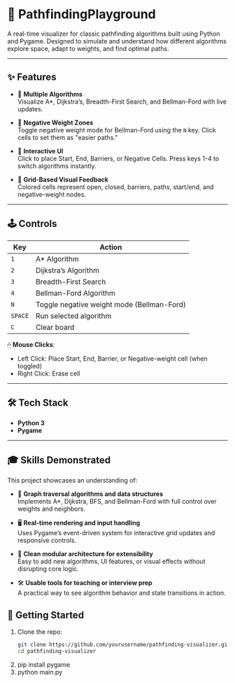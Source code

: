 # 🧭 PathfindingPlayground

A real-time visualizer for classic pathfinding algorithms built using Python and Pygame. Designed to simulate and understand how different algorithms explore space, adapt to weights, and find optimal paths.

---

## ✨ Features

- 🔄 **Multiple Algorithms**  
  Visualize A*, Dijkstra’s, Breadth-First Search, and Bellman-Ford with live updates.

- 🔁 **Negative Weight Zones**  
  Toggle negative weight mode for Bellman-Ford using the `N` key. Click cells to set them as "easier paths."

- 🧠 **Interactive UI**  
  Click to place Start, End, Barriers, or Negative Cells. Press keys 1-4 to switch algorithms instantly.

- 🧱 **Grid-Based Visual Feedback**  
  Colored cells represent open, closed, barriers, paths, start/end, and negative-weight nodes.

---

## 🕹️ Controls

| Key | Action |
|-----|--------|
| `1` | A* Algorithm |
| `2` | Dijkstra’s Algorithm |
| `3` | Breadth-First Search |
| `4` | Bellman-Ford Algorithm |
| `N` | Toggle negative weight mode (Bellman-Ford) |
| `SPACE` | Run selected algorithm |
| `C` | Clear board |

🖱 **Mouse Clicks**:
- Left Click: Place Start, End, Barrier, or Negative-weight cell (when toggled)
- Right Click: Erase cell

---

## 🛠️ Tech Stack

- **Python 3**
- **Pygame**

---

## 🎓 Skills Demonstrated

This project showcases an understanding of:

- 🧭 **Graph traversal algorithms and data structures**  
  Implements A*, Dijkstra, BFS, and Bellman-Ford with full control over weights and neighbors.

- 🖥️ **Real-time rendering and input handling**  
  Uses Pygame’s event-driven system for interactive grid updates and responsive controls.

- 🧩 **Clean modular architecture for extensibility**  
  Easy to add new algorithms, UI features, or visual effects without disrupting core logic.

- 🛠️ **Usable tools for teaching or interview prep**  
  A practical way to see algorithm behavior and state transitions in action.


## 🚀 Getting Started

1. Clone the repo:
   ```bash
   git clone https://github.com/yourusername/pathfinding-visualizer.git
   cd pathfinding-visualizer
2. pip install pygame
3. python main.py

